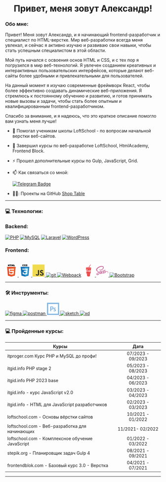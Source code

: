 <h1 align="center">Привет, меня зовут Александр!</h1>

### Обо мне:

Привет! Меня зовут Александр, и я начинающий frontend-разработчик и специалист по HTML-верстке. Мир веб-разработки всегда меня увлекал, и сейчас я активно изучаю и развиваю свои навыки, чтобы стать успешным специалистом в этой области.

Мой путь начался с освоения основ HTML и CSS, и с тех пор я погрузился в мир веб-технологий. Я увлечен созданием креативных и интерактивных пользовательских интерфейсов, которые делают веб-сайты более удобными и привлекательными для пользователей.

На данный момент я изучаю современные фреймворк React, чтобы более эффективно создавать динамические веб-приложения. Я стремлюсь к постоянному обучению и развитию, и готов принимать новые вызовы и задачи, чтобы стать более опытным и квалифицированным frontend-разработчиком. 

Спасибо за внимание, и я надеюсь, что это краткое описание помогло вам узнать меня лучше!

- :telescope: Помогал ученикам школы LoftSchool - по вопросам начальной верстки веб-сайтов.

- :seedling: Завершил курсы по веб-разработке LoftSchool, HtmlAcademy, Frontend Block.

- :zap: Прошел дополнительные курсы по Gulp, JavaScript, Grid.

- :mailbox: Как связаться со мной:<div> [![Telegram Badge](https://img.shields.io/badge/-SeltDev-blue?style=flat&logo=Telegram&logoColor=white)](https://t.me/SeltDev)</div>

- 👨‍💻: Проекты на GitHub [Shop Table](https://github.com/inganico/table)

---

### 💻 Технологии:

  
### Backend:  

</td><td valign="top" width="33%">


</td><td valign="top" width="33%">
<a href="https://www.php.net/" target="_blank"><img src="https://profilinator.rishav.dev/skills-assets/php-original.svg" alt="PHP" height="40" width="40" /></a> 
<a href="https://www.mysql.com/" target="_blank"><img src="https://profilinator.rishav.dev/skills-assets/mysql-original-wordmark.svg" alt="MySQL" height="40" width="40" /></a>
<a href="https://laravel.com/" target="_blank"><img src="https://profilinator.rishav.dev/skills-assets/laravel-plain-wordmark.svg" alt="Laravel" height="40" width="40" /></a>  
<a href="https://wordpress.com/" target="_blank"><img src="https://profilinator.rishav.dev/skills-assets/wordpress.png" alt="WordPress" height="40" width="40" /></a>
  

### Frontend:  
<a href="https://www.w3.org/html/" target="_blank" rel="noreferrer"> <img style='margin-top: 20px' src="https://raw.githubusercontent.com/devicons/devicon/master/icons/html5/html5-original-wordmark.svg" alt="html5" width="40" height="40"/> </a>
<a href="https://www.w3schools.com/css/" target="_blank" rel="noreferrer"> <img src="https://raw.githubusercontent.com/devicons/devicon/master/icons/css3/css3-original-wordmark.svg" alt="css3" width="40" height="40"/> </a>
<a href="https://developer.mozilla.org/en-US/docs/Web/JavaScript" target="_blank" rel="noreferrer"> <img src="https://raw.githubusercontent.com/devicons/devicon/master/icons/javascript/javascript-original.svg" alt="javascript" width="40" height="40"/> </a> <a href="https://git-scm.com/" target="_blank" rel="noreferrer"> <img src="https://www.vectorlogo.zone/logos/git-scm/git-scm-icon.svg" alt="git" width="40" height="40"/> </a>
<a href="https://webpack.js.org/" target="_blank"><img src="https://profilinator.rishav.dev/skills-assets/webpack-original.svg" alt="Webpack" height="40" /></a> <a href="https://gulpjs.com" target="_blank" rel="noreferrer"> <img src="https://raw.githubusercontent.com/devicons/devicon/master/icons/gulp/gulp-plain.svg" alt="gulp" width="40" height="40"/> </a>
<a href="https://sass-lang.com" target="_blank" rel="noreferrer"> <img src="https://raw.githubusercontent.com/devicons/devicon/master/icons/sass/sass-original.svg" alt="sass" width="40" height="40"/> </a>
<a href="https://getbootstrap.com/docs/3.4/javascript/" target="_blank"><img src="https://profilinator.rishav.dev/skills-assets/bootstrap-plain.svg" alt="Bootstrap" height="40" width="40" /></a>  

<!-- <a href="https://getbootstrap.com" target="_blank" rel="noreferrer"> <img src="https://raw.githubusercontent.com/devicons/devicon/master/icons/bootstrap/bootstrap-plain-wordmark.svg" alt="bootstrap" width="40" height="40"/> </a> -->

---

### 🛠 Инструменты:


<a href="https://www.figma.com/" target="_blank" rel="noreferrer"> <img style='margin-top: 20px' src="https://www.vectorlogo.zone/logos/figma/figma-icon.svg" alt="figma" width="40" height="40"/>
<a href="https://postman.com" target="_blank" rel="noreferrer"> <img src="https://www.vectorlogo.zone/logos/getpostman/getpostman-icon.svg" alt="postman" width="40" height="40"/> </a><a href="https://www.photoshop.com/en" target="_blank" rel="noreferrer"> <img src="https://raw.githubusercontent.com/devicons/devicon/master/icons/photoshop/photoshop-line.svg" alt="photoshop" width="40" height="40"/> </a> <a href="https://www.sketch.com/" target="_blank" rel="noreferrer"> <img src="https://www.vectorlogo.zone/logos/sketchapp/sketchapp-icon.svg" alt="sketch" width="40" height="40"/> </a> <a href="https://www.adobe.com/products/xd.html" target="_blank" rel="noreferrer"> <img src="https://cdn.worldvectorlogo.com/logos/adobe-xd.svg" alt="xd" width="40" height="40"/> </a> 




---

### 💻 Пройденные курсы:

<div style='margin-top: 20px'>

| Курсы                                            |       Дата        |
| ------------------------------------------------ | :---------------: |
| itproger.com Курс PHP и MySQL до профи!          | 07/2023 - 09/2023 |
| itgid.info PHP stage 2                           | 05/2023 - 08/2023 |
| itgid.info PHP 2023 base                         | 04/2023 - 06/2023 |
| itgid.info - курс JavaScript v2.0                | 03/2023 - 04/2023 |
| itgid.info - HTML для JavaScript разработчиков   | 02/2023 - 03/2023 |
| loftschool.com - Основы вёрстки сайтов           | 10/2021 - 01/2022 |
| loftschool.com - Веб-разработка для начинающих   | 11/2021- 02/2022  |
| loftschool.com - Комплексное обучение JavaScript | 01/2022 - 03/2022 |
| stepik.org - Планировщик задач Gulp 4            | 08/2021 - 09/2021 |
| frontendblok.com - Базовый курс 3.0 - Верстка    | 04/2021 - 07/2021 |

---

</div>
